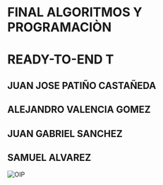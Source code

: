 # FINAL ALGORITMOS Y PROGRAMACIÒN

# READY-TO-END T

## **JUAN JOSE PATIÑO CASTAÑEDA**
## **ALEJANDRO VALENCIA GOMEZ**
## **JUAN GABRIEL SANCHEZ**
## **SAMUEL ALVAREZ**


![OIP](https://github.com/juanjo1228/FINAL/assets/169292514/e59d84bf-d7cc-4361-a460-56486c012eee)
